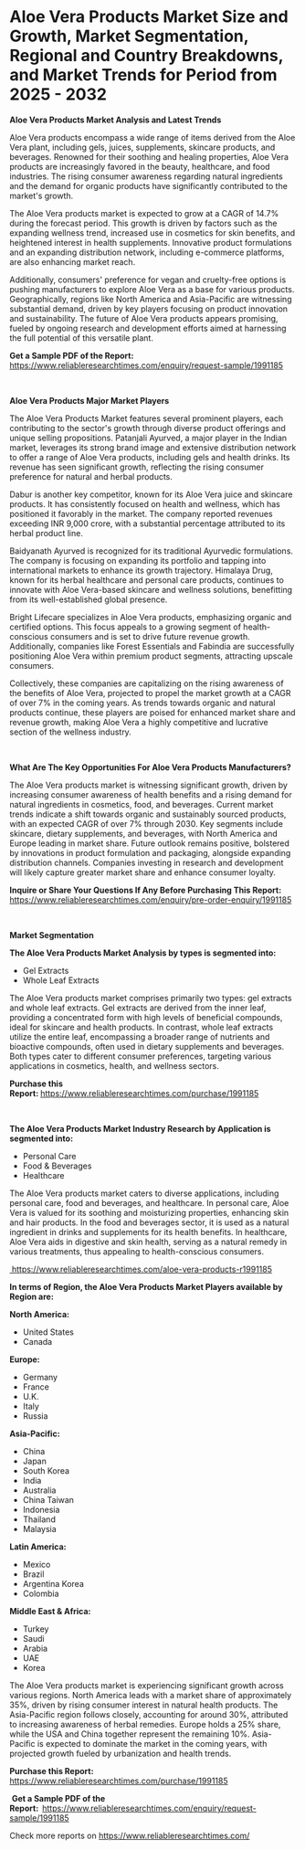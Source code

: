 <p><h1>Aloe Vera Products Market Size and Growth, Market Segmentation, Regional and Country Breakdowns, and Market Trends for Period from 2025 -  2032</h1></p><p><strong>Aloe Vera Products Market Analysis and Latest Trends</strong></p>
<p><p>Aloe Vera products encompass a wide range of items derived from the Aloe Vera plant, including gels, juices, supplements, skincare products, and beverages. Renowned for their soothing and healing properties, Aloe Vera products are increasingly favored in the beauty, healthcare, and food industries. The rising consumer awareness regarding natural ingredients and the demand for organic products have significantly contributed to the market's growth.</p><p>The Aloe Vera products market is expected to grow at a CAGR of 14.7% during the forecast period. This growth is driven by factors such as the expanding wellness trend, increased use in cosmetics for skin benefits, and heightened interest in health supplements. Innovative product formulations and an expanding distribution network, including e-commerce platforms, are also enhancing market reach. </p><p>Additionally, consumers' preference for vegan and cruelty-free options is pushing manufacturers to explore Aloe Vera as a base for various products. Geographically, regions like North America and Asia-Pacific are witnessing substantial demand, driven by key players focusing on product innovation and sustainability. The future of Aloe Vera products appears promising, fueled by ongoing research and development efforts aimed at harnessing the full potential of this versatile plant.</p></p>
<p><strong>Get a Sample PDF of the Report:&nbsp;</strong> <a href="https://www.reliableresearchtimes.com/enquiry/request-sample/1991185?utm_campaign=3067&utm_medium=2&utm_source=Github&utm_content=ia&utm_term=04042025&utm_id=aloe-vera-products">https://www.reliableresearchtimes.com/enquiry/request-sample/1991185</a></p>
<p>&nbsp;</p>
<p><strong>Aloe Vera Products Major Market Players</strong></p>
<p><p>The Aloe Vera Products Market features several prominent players, each contributing to the sector's growth through diverse product offerings and unique selling propositions. Patanjali Ayurved, a major player in the Indian market, leverages its strong brand image and extensive distribution network to offer a range of Aloe Vera products, including gels and health drinks. Its revenue has seen significant growth, reflecting the rising consumer preference for natural and herbal products.</p><p>Dabur is another key competitor, known for its Aloe Vera juice and skincare products. It has consistently focused on health and wellness, which has positioned it favorably in the market. The company reported revenues exceeding INR 9,000 crore, with a substantial percentage attributed to its herbal product line.</p><p>Baidyanath Ayurved is recognized for its traditional Ayurvedic formulations. The company is focusing on expanding its portfolio and tapping into international markets to enhance its growth trajectory. Himalaya Drug, known for its herbal healthcare and personal care products, continues to innovate with Aloe Vera-based skincare and wellness solutions, benefitting from its well-established global presence.</p><p>Bright Lifecare specializes in Aloe Vera products, emphasizing organic and certified options. This focus appeals to a growing segment of health-conscious consumers and is set to drive future revenue growth. Additionally, companies like Forest Essentials and Fabindia are successfully positioning Aloe Vera within premium product segments, attracting upscale consumers.</p><p>Collectively, these companies are capitalizing on the rising awareness of the benefits of Aloe Vera, projected to propel the market growth at a CAGR of over 7% in the coming years. As trends towards organic and natural products continue, these players are poised for enhanced market share and revenue growth, making Aloe Vera a highly competitive and lucrative section of the wellness industry.</p></p>
<p>&nbsp;</p>
<p><strong>What Are The Key Opportunities For Aloe Vera Products Manufacturers?</strong></p>
<p><p>The Aloe Vera products market is witnessing significant growth, driven by increasing consumer awareness of health benefits and a rising demand for natural ingredients in cosmetics, food, and beverages. Current market trends indicate a shift towards organic and sustainably sourced products, with an expected CAGR of over 7% through 2030. Key segments include skincare, dietary supplements, and beverages, with North America and Europe leading in market share. Future outlook remains positive, bolstered by innovations in product formulation and packaging, alongside expanding distribution channels. Companies investing in research and development will likely capture greater market share and enhance consumer loyalty.</p></p>
<p><strong>Inquire or Share Your Questions If Any Before Purchasing This Report:</strong> <a href="https://www.reliableresearchtimes.com/enquiry/pre-order-enquiry/1991185?utm_campaign=3067&utm_medium=2&utm_source=Github&utm_content=ia&utm_term=04042025&utm_id=aloe-vera-products">https://www.reliableresearchtimes.com/enquiry/pre-order-enquiry/1991185</a></p>
<p>&nbsp;</p>
<p><strong>Market Segmentation</strong></p>
<p><strong>The Aloe Vera Products Market Analysis by types is segmented into:</strong></p>
<p><ul><li>Gel Extracts</li><li>Whole Leaf Extracts</li></ul></p>
<p><p>The Aloe Vera products market comprises primarily two types: gel extracts and whole leaf extracts. Gel extracts are derived from the inner leaf, providing a concentrated form with high levels of beneficial compounds, ideal for skincare and health products. In contrast, whole leaf extracts utilize the entire leaf, encompassing a broader range of nutrients and bioactive compounds, often used in dietary supplements and beverages. Both types cater to different consumer preferences, targeting various applications in cosmetics, health, and wellness sectors.</p></p>
<p><strong>Purchase this Report:&nbsp;</strong><a href="https://www.reliableresearchtimes.com/purchase/1991185?utm_campaign=3067&utm_medium=2&utm_source=Github&utm_content=ia&utm_term=04042025&utm_id=aloe-vera-products">https://www.reliableresearchtimes.com/purchase/1991185</a></p>
<p>&nbsp;</p>
<p><strong>The Aloe Vera Products Market Industry Research by Application is segmented into:</strong></p>
<p><ul><li>Personal Care</li><li>Food & Beverages</li><li>Healthcare</li></ul></p>
<p><p>The Aloe Vera products market caters to diverse applications, including personal care, food and beverages, and healthcare. In personal care, Aloe Vera is valued for its soothing and moisturizing properties, enhancing skin and hair products. In the food and beverages sector, it is used as a natural ingredient in drinks and supplements for its health benefits. In healthcare, Aloe Vera aids in digestive and skin health, serving as a natural remedy in various treatments, thus appealing to health-conscious consumers.</p></p>
<p><a href="https://www.reliableresearchtimes.com/aloe-vera-products-r1991185?utm_campaign=3067&utm_medium=2&utm_source=Github&utm_content=ia&utm_term=04042025&utm_id=aloe-vera-products">&nbsp;https://www.reliableresearchtimes.com/aloe-vera-products-r1991185</a></p>
<p><strong>In terms of Region, the Aloe Vera Products Market Players available by Region are:</strong></p>
<p>
    <p> <strong> North America: </strong>
        <ul>
            <li>United States</li>
            <li>Canada</li>
        </ul>
        </p> 
    <p> <strong> Europe: </strong>
        <ul>
            <li>Germany</li>
            <li>France</li>
            <li>U.K.</li>
            <li>Italy</li>
            <li>Russia</li>
        </ul>
        </p> 
    <p> <strong> Asia-Pacific: </strong>
        <ul>
            <li>China</li>
            <li>Japan</li>
            <li>South Korea</li>
            <li>India</li>
            <li>Australia</li>
            <li>China Taiwan</li>
            <li>Indonesia</li>
            <li>Thailand</li>
            <li>Malaysia</li>
        </ul>
        </p> 
    <p> <strong> Latin America: </strong>
        <ul>
            <li>Mexico</li>
            <li>Brazil</li>
            <li>Argentina Korea</li>
            <li>Colombia</li>
        </ul>
        </p> 
    <p> <strong> Middle East & Africa: </strong>
        <ul>
            <li>Turkey</li>
            <li>Saudi</li>
            <li>Arabia</li>
            <li>UAE</li>
            <li>Korea</li>
        </ul>
    </p>
    </p>
<p><p>The Aloe Vera products market is experiencing significant growth across various regions. North America leads with a market share of approximately 35%, driven by rising consumer interest in natural health products. The Asia-Pacific region follows closely, accounting for around 30%, attributed to increasing awareness of herbal remedies. Europe holds a 25% share, while the USA and China together represent the remaining 10%. Asia-Pacific is expected to dominate the market in the coming years, with projected growth fueled by urbanization and health trends.</p></p>
<p><strong>Purchase this Report: </strong><a href="https://www.reliableresearchtimes.com/purchase/1991185?utm_campaign=3067&utm_medium=2&utm_source=Github&utm_content=ia&utm_term=04042025&utm_id=aloe-vera-products">https://www.reliableresearchtimes.com/purchase/1991185</a></p>
<p>&nbsp;<strong>Get a Sample PDF of the Report:&nbsp;&nbsp;</strong><a href="https://www.reliableresearchtimes.com/enquiry/request-sample/1991185?utm_campaign=3067&utm_medium=2&utm_source=Github&utm_content=ia&utm_term=04042025&utm_id=aloe-vera-products">https://www.reliableresearchtimes.com/enquiry/request-sample/1991185</a></p>
<p><strong></strong></p>
<p>Check more reports on <a href="https://www.reliableresearchtimes.com/?utm_campaign=3067&utm_medium=2&utm_source=Github&utm_content=ia&utm_term=04042025&utm_id=aloe-vera-products">https://www.reliableresearchtimes.com/</a></p>
